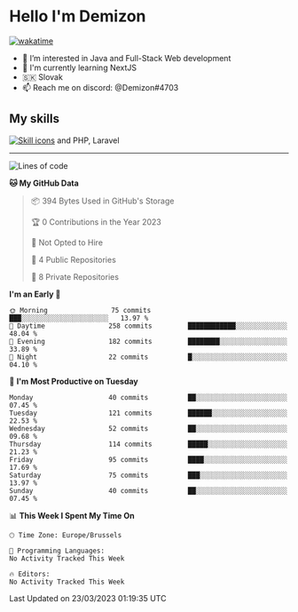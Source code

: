 # Hello I'm Demizon
[![wakatime](https://wakatime.com/badge/user/6ad1949f-d6d7-44f9-9eee-c35e54cc499b.svg)](https://wakatime.com/@6ad1949f-d6d7-44f9-9eee-c35e54cc499b)
- 👀 I’m interested in Java and Full-Stack Web development
- 🌱 I'm currently learning NextJS
- 🇸🇰 Slovak
- 📫 Reach me on discord: @Demizon#4703

## My skills
[![Skill icons](https://skillicons.dev/icons?i=java,js,ts,html,css,react,py,git,docker,linux,mysql,mongo&theme=dark)](https://github.com/Demizon3433) and PHP, Laravel

---

<!--START_SECTION:waka-->
![Lines of code](https://img.shields.io/badge/From%20Hello%20World%20I%27ve%20Written-79.2%20thousand%20lines%20of%20code-blue)

**🐱 My GitHub Data** 

> 📦 394 Bytes Used in GitHub's Storage 
 > 
> 🏆 0 Contributions in the Year 2023
 > 
> 🚫 Not Opted to Hire
 > 
> 📜 4 Public Repositories 
 > 
> 🔑 8 Private Repositories 
 > 
**I'm an Early 🐤** 

```text
🌞 Morning                75 commits          ███░░░░░░░░░░░░░░░░░░░░░░   13.97 % 
🌆 Daytime                258 commits         ████████████░░░░░░░░░░░░░   48.04 % 
🌃 Evening                182 commits         ████████░░░░░░░░░░░░░░░░░   33.89 % 
🌙 Night                  22 commits          █░░░░░░░░░░░░░░░░░░░░░░░░   04.10 % 
```
📅 **I'm Most Productive on Tuesday** 

```text
Monday                   40 commits          ██░░░░░░░░░░░░░░░░░░░░░░░   07.45 % 
Tuesday                  121 commits         ██████░░░░░░░░░░░░░░░░░░░   22.53 % 
Wednesday                52 commits          ██░░░░░░░░░░░░░░░░░░░░░░░   09.68 % 
Thursday                 114 commits         █████░░░░░░░░░░░░░░░░░░░░   21.23 % 
Friday                   95 commits          ████░░░░░░░░░░░░░░░░░░░░░   17.69 % 
Saturday                 75 commits          ███░░░░░░░░░░░░░░░░░░░░░░   13.97 % 
Sunday                   40 commits          ██░░░░░░░░░░░░░░░░░░░░░░░   07.45 % 
```


📊 **This Week I Spent My Time On** 

```text
🕑︎ Time Zone: Europe/Brussels

💬 Programming Languages: 
No Activity Tracked This Week

🔥 Editors: 
No Activity Tracked This Week
```


 Last Updated on 23/03/2023 01:19:35 UTC
<!--END_SECTION:waka-->
